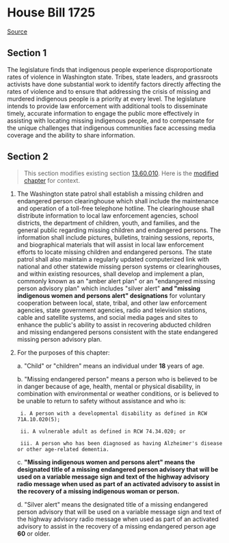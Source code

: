 # House Bill 1725

[Source](http://lawfilesext.leg.wa.gov/biennium/2021-22/Xml/Bills/House%20Bills/1725.xml)
## Section 1
The legislature finds that indigenous people experience disproportionate rates of violence in Washington state. Tribes, state leaders, and grassroots activists have done substantial work to identify factors directly affecting the rates of violence and to ensure that addressing the crisis of missing and murdered indigenous people is a priority at every level. The legislature intends to provide law enforcement with additional tools to disseminate timely, accurate information to engage the public more effectively in assisting with locating missing indigenous people, and to compensate for the unique challenges that indigenous communities face accessing media coverage and the ability to share information.


## Section 2
> This section modifies existing section [13.60.010](/rcw/13_juvenile_courts_and_juvenile_offenders/13.60_missing_children_clearinghouse.md). Here is the [modified chapter](rcw/13_juvenile_courts_and_juvenile_offenders/13.60_missing_children_clearinghouse.md) for context.

1. The Washington state patrol shall establish a missing children and endangered person clearinghouse which shall include the maintenance and operation of a toll-free telephone hotline. The clearinghouse shall distribute information to local law enforcement agencies, school districts, the department of children, youth, and families, and the general public regarding missing children and endangered persons. The information shall include pictures, bulletins, training sessions, reports, and biographical materials that will assist in local law enforcement efforts to locate missing children and endangered persons. The state patrol shall also maintain a regularly updated computerized link with national and other statewide missing person systems or clearinghouses, and within existing resources, shall develop and implement a plan, commonly known as an "amber alert plan" or an "endangered missing person advisory plan" which includes  "silver alert" **and "missing indigenous women and persons alert" designations** for voluntary cooperation between local, state, tribal, and other law enforcement agencies, state government agencies, radio and television stations, cable and satellite systems, and social media pages and sites to enhance the public's ability to assist in recovering abducted children and missing endangered persons consistent with the state endangered missing person advisory plan.

2. For the purposes of this chapter:

    a. "Child" or "children" means an individual under **18** years of age.

    b. "Missing endangered person" means a person who is believed to be in danger because of age, health, mental or physical disability, in combination with environmental or weather conditions, or is believed to be unable to return to safety without assistance and who is:

        i. A person with a developmental disability as defined in RCW 71A.10.020(5);

        ii. A vulnerable adult as defined in RCW 74.34.020; or

        iii. A person who has been diagnosed as having Alzheimer's disease or other age-related dementia.

    c. **"Missing indigenous women and persons alert" means the designated title of a missing endangered person advisory that will be used on a variable message sign and text of the highway advisory radio message when used as part of an activated advisory to assist in the recovery of a missing indigenous woman or person.**

    d. "Silver alert" means the designated title of a missing endangered person advisory that will be used on a variable message sign and text of the highway advisory radio message when used as part of an activated advisory to assist in the recovery of a missing endangered person age **60** or older.

